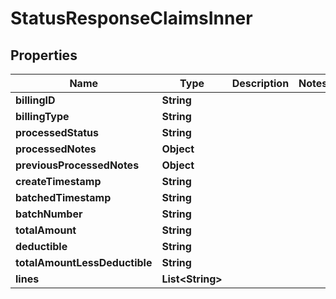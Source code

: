 

# StatusResponseClaimsInner


## Properties

| Name | Type | Description | Notes |
|------------ | ------------- | ------------- | -------------|
|**billingID** | **String** |  |  |
|**billingType** | **String** |  |  |
|**processedStatus** | **String** |  |  |
|**processedNotes** | **Object** |  |  |
|**previousProcessedNotes** | **Object** |  |  |
|**createTimestamp** | **String** |  |  |
|**batchedTimestamp** | **String** |  |  |
|**batchNumber** | **String** |  |  |
|**totalAmount** | **String** |  |  |
|**deductible** | **String** |  |  |
|**totalAmountLessDeductible** | **String** |  |  |
|**lines** | **List&lt;String&gt;** |  |  |



